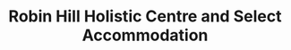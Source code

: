 ---
title: "Robin Hill Holistic Centre and Select Accommodation"
address: "Robin Hill Clinic Cobh Cork Co. Cork"
tel: "(021)4812222"
county: "Cork"
category: "Guesthouses"
type: "Content"
lat: "51.854942"
lng: "-8.297295"
---